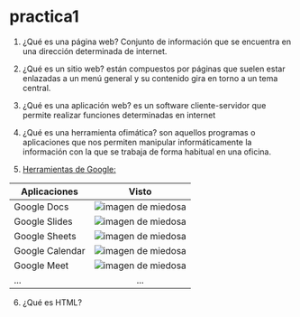 # practica1

1. ¿Qué es una página web?
 Conjunto de información que se encuentra en una dirección determinada de internet.

2. ¿Qué es un sitio web?
 están compuestos por páginas que suelen estar enlazadas a un menú general y su contenido gira en torno a un tema central. 

3. ¿Qué es una aplicación web?
 es un software cliente-servidor que permite realizar funciones determinadas en internet

4. ¿Qué es una herramienta ofimática?
 son aquellos programas o aplicaciones que nos permiten manipular informáticamente la información con la que se trabaja de forma habitual en una oficina.

5. [Herramientas de Google:](https://tetris.com/play-tetris/ "Herramientas de Google:")

|Aplicaciones |Visto |
|----------|:----------:|
|Google Docs|![imagen de miedosa](https://github.com/mrcsflx/practica1/blob/main/Check_mark.jpg.png "horror")|
|Google Slides|![imagen de miedosa](https://github.com/mrcsflx/practica1/blob/main/Check_mark.jpg.png "horror")|
|Google Sheets|![imagen de miedosa](https://github.com/mrcsflx/practica1/blob/main/Check_mark.jpg.png "horror")|
|Google Calendar|![imagen de miedosa](https://github.com/mrcsflx/practica1/blob/main/1f5d3.png "horror")|
|Google Meet|![imagen de miedosa](https://github.com/mrcsflx/practica1/blob/main/1f5a5.png "horror")|
|...|...|

6. ¿Qué es HTML?